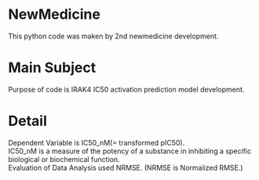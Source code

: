 # NewMedicine
This python code was maken by 2nd newmedicine development.

# Main Subject
Purpose of code is IRAK4 IC50 activation prediction model development.

# Detail
Dependent Variable is IC50_nM(= transformed pIC50).<br>
IC50_nM is a measure of the potency of a substance in inhibiting a specific biological or biochemical function.<br>
Evaluation of Data Analysis used NRMSE. (NRMSE is Normalized RMSE.)

